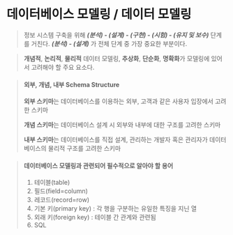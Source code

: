 # 데이터베이스 모델링 / 데이터 모델링

> 정보 시스템 구축을 위해 ***(분석) - (설계) - (구현) - (시험) - (유지 및 보수)*** 단계를 거친다. ***(분석) - (설계)*** 가 전체 단계 중 가장 중요한 부분이다. 

>  **개념적**, **논리적**, **물리적** 데이터 모델링, **추상화**, **단순화**, **명확화**가 모델링에 있어서 고려해야 할 주요 요소다.

> #### **외부**, **개념**, **내부** Schema Structure
> **외부 스키마**는 데이터베이스를 이용하는 외부, 고객과 같은 사용자 입장에서 고려한 스키마
>
> **개념 스키마**는 데이터베이스 설계 시 외부와 내부에 대한 구조를 고려한 스키마
>
> **내부 스키마**는 데이터베이스를 직접 설계, 관리하는 개발자 혹은 관리자가 데이터베이스의 물리적 구조를 고려한 스키마

> #### 데이터베이스 모델링과 관련되어 필수적으로 알아야 할 용어
> 1. 테이블(table)
> 2. 필드(field=column)
> 3. 레코드(record=row)
> 4. 기본 키(primary key) : 각 행을 구분하는 유일한 특징을 지닌 열
> 5. 외래 키(foreign key) : 테이블 간 관계와 관련됨
> 6. SQL

